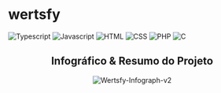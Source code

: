 # wertsfy

![Typescript](https://img.shields.io/badge/typescript-black.svg?style=for-the-badge&logo=typescript&logoColor=steelblue)
![Javascript](https://img.shields.io/badge/javascript-black.svg?style=for-the-badge&logo=javascript&logoColor=yellow)
![HTML](https://img.shields.io/badge/html-black.svg?style=for-the-badge&logo=html5&logoColor=redbrick)
![CSS](https://img.shields.io/badge/css-black.svg?style=for-the-badge&logo=css3&logoColor=darkblue)
![PHP](https://img.shields.io/badge/php-black.svg?style=for-the-badge&logo=php&logoColor=blue)
![C](https://img.shields.io/badge/c_/_c++-black.svg?style=for-the-badge&logo=c&logoColor=lightblue)
<!-- ![D](https://img.shields.io/badge/d-black.svg?style=for-the-badge&logo=d&logoColor=darkred) -->

<div align="center"> 

## Infográfico & Resumo do Projeto

![Wertsfy-Infograph-v2](https://user-images.githubusercontent.com/59739253/197366418-31fe7b23-bb49-43a6-936d-ce463dfd4659.png)

</div>
